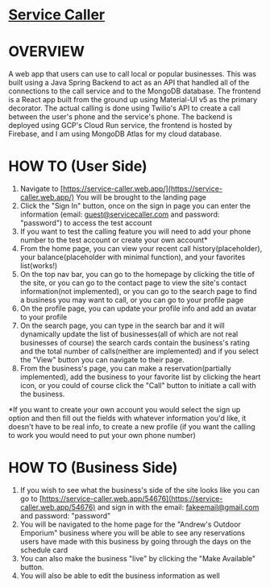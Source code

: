 # [Service Caller](https://service-caller.web.app/)

# OVERVIEW

A web app that users can use to call local or popular businesses. This was built using a Java Spring Backend to act as an API that handled all of the connections to the call service and to the MongoDB database. The frontend is a React app built from the ground up using Material-UI v5 as the primary decorator. The actual calling is done using Twilio's API to create a call between the user's phone and the service's phone. The backend is deployed using GCP's Cloud Run service, the frontend is hosted by Firebase, and I am using MongoDB Atlas for my cloud database.

# HOW TO (User Side)

1. Navigate to [https://service-caller.web.app/](https://service-caller.web.app/) You will be brought to the landing page
2. Click the "Sign In" button, once on the sign in page you can enter the information (email: [guest@servicecaller.com](mailto:guest@servicecaller.com) and password: "password") to access the test account
3. If you want to test the calling feature you will need to add your phone number to the test account or create your own account*
4. From the home page, you can view your recent call history(placeholder), your balance(placeholder with minimal function), and your favorites list(works!)
5. On the top nav bar, you can go to the homepage by clicking the title of the site, or you can go to the contact page to view the site's contact information(not implemented), or you can go to the search page to find a business you may want to call, or you can go to your profile page
6. On the profile page, you can update your profile info and add an avatar to your profile
7. On the search page, you can type in the search bar and it will dynamically update the list of businesses(all of which are not real businesses of course) the search cards contain the business's rating and the total number of calls(neither are implemented) and if you select the "View" button you can navigate to their page.
8. From the business's page, you can make a reservation(partially implemented), add the business to your favorite list by clicking the heart icon, or you could of course click the "Call" button to initiate a call with the business.

*If you want to create your own account you would select the sign up option and then fill out the fields with whatever information you'd like, it doesn't have to be real info, to create a new profile (if you want the calling to work you would need to put your own phone number)

# HOW TO (Business Side)

1. If you wish to see what the business's side of the site looks like you can go to [https://service-caller.web.app/54676](https://service-caller.web.app/54676) and sign in with the email: [fakeemail@gmail.com](mailto:fakeemail@gmail.com) and password: "password"
2. You will be navigated to the home page for the "Andrew's Outdoor Emporium" business where you will be able to see any reservations users have made with this business by going through the days on the schedule card
3. You can also make the business "live" by clicking the "Make Available" button.
4. You will also be able to edit the business information as well
